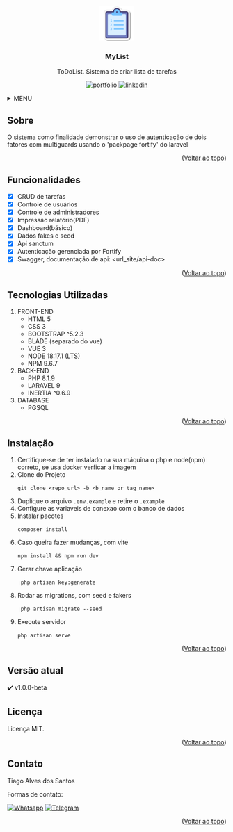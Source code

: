 <a name="readme-top"></a>

<!-- PROJETO LOGO -->
<br />
<div align="center">
  <a href="https://github.com/Tiago-Alves-dos-Santos/Covid19">
    <img src="public/img/favicon/list_100.png" alt="Logo" width="80" height="80">
  </a>

  <h3 align="center">MyList</h3>

  <p align="center">
    ToDoList. Sistema de criar lista de tarefas
  </p>

  [![portfolio][portfolio-shield]][portfolio-url]
  [![linkedin][linkedin-shield]][linkedin-url]
</div>




<!-- MENU -->
<details>
  <summary>MENU</summary>
  <ol>
    <li>
      <a href="#sobre">Sobre</a>
    </li>
    <li><a href="#funcionalidades">Funcionalidades</a></li>
    <li><a href="#tecnologias-utilizadas">Tecnologias Utilizadas</a></li>
    <li><a href="#instalação">Instalação</a></li>
    <li><a href="#versão-atual">Versão atual</a></li>
    <li><a href="#licença">Licença</a></li>
    <li><a href="#contato">Contato</a></li>
  </ol>
</details>



<!-- ABOUT THE PROJECT -->
## Sobre
O sistema como finalidade demonstrar o uso de autenticação de dois fatores com multiguards usando o 'packpage fortify' do laravel 

<p align="right">(<a href="#readme-top">Voltar ao topo</a>)</p>

<!-- FUNCIONALIDADES -->
## Funcionalidades

- [x] CRUD de tarefas
- [x] Controle de usuários
- [x] Controle de administradores
- [x] Impressão relatório(PDF)
- [x] Dashboard(básico)
- [x] Dados fakes e seed
- [x] Api sanctum
- [x] Autenticação gerenciada por Fortify
- [x] Swagger, documentação de api: <url_site/api-doc>
    
<p align="right">(<a href="#readme-top">Voltar ao topo</a>)</p>

## Tecnologias Utilizadas
1. FRONT-END
    * HTML 5
    * CSS 3
    * BOOTSTRAP ^5.2.3
    * BLADE (separado do vue)
    * VUE 3
    * NODE 18.17.1 (LTS)
    * NPM 9.6.7
2. BACK-END
    * PHP 8.1.9
    * LARAVEL 9
    * INERTIA ^0.6.9
3. DATABASE
    * PGSQL



<p align="right">(<a href="#readme-top">Voltar ao topo</a>)</p>

<!-- GETTING STARTED -->
## Instalação

1. Certifique-se de ter instalado na sua máquina o php e node(npm) correto, se usa docker verficar a imagem
2. Clone do Projeto
    ~~~shell
    git clone <repo_url> -b <b_name or tag_name>
    ~~~
3. Duplique o arquivo `.env.example` e retire o `.example`
4. Configure as variaveis de conexao com o banco de dados
5. Instalar pacotes 
    ~~~shell
    composer install 
    ~~~
6. Caso queira fazer mudanças, com vite
    ~~~shell
    npm install && npm run dev
    ~~~ 
7. Gerar chave aplicação 
   ~~~ shell
    php artisan key:generate 
   ~~~ 
8. Rodar as migrations, com seed e fakers
   ~~~ shell
    php artisan migrate --seed
   ~~~ 
9. Execute servidor
    ~~~shell
    php artisan serve
    ~~~


<p align="right">(<a href="#readme-top">Voltar ao topo</a>)</p>




## Versão atual
:heavy_check_mark:  v1.0.0-beta


<!-- LICENÇA -->
## Licença
Licença MIT.

<p align="right">(<a href="#readme-top">Voltar ao topo</a>)</p>



<!-- CONTACT -->
## Contato
Tiago Alves dos Santos

Formas de contato: 
<br>

[![Whatsapp][whatsapp-shield]][whatsapp-url]
[![Telegram][telegram-shield]][telegram-url]

<p align="right">(<a href="#readme-top">Voltar ao topo</a>)</p>

<!-- MARKDOWN LINKS BADGES -->
[whatsapp-shield]: https://img.shields.io/badge/WhatsApp-25D366?style=for-the-badge&logo=whatsapp&logoColor=white
[whatsapp-url]: https://wa.link/h5vlzo
[telegram-shield]: https://img.shields.io/badge/Telegram-2CA5E0?style=for-the-badge&logo=telegram&logoColor=white
[telegram-url]: https://t.me/TiagoAlves2001
[linkedin-shield]: https://img.shields.io/badge/LinkedIn-0077B5?style=for-the-badge&logo=linkedin&logoColor=white
[linkedin-url]: https://www.linkedin.com/in/tiago-alves-96699a189/
[portfolio-shield]: https://img.shields.io/badge/PORTFOLIO-%20CLIQUE%20AQUI%20-%20BLACK
[portfolio-url]: https://wa.link/h5vlzo

